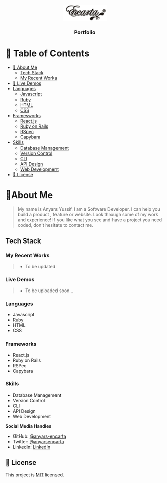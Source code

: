 <a name="readme-top"></a>

<div align="center">

 <!-- LOGO -->

  <img src="./logos/My Logo.png" alt="logo" width="140"  height="auto" />
  <br/>

<!-- MAIN HEADING -->

  <h3><b>Portfolio</b></h3>

</div>

<!-- TABLE OF CONTENTS -->
# 📗 Table of Contents

- [👥 About Me](#about-me)
    - [Tech Stack](#tech-stack)
    - [My Recent Works](#my-recent-works)
- [🚀 Live Demos](#live-demo)
- [Languages](#languages)
  - [Javascript](#javascript)
  - [Ruby](#ruby)
  - [HTML](#html)
  - [CSS](#css)
- [Framesworks](#frameworks)
  - [React.js](#react.js)
  - [Ruby on Rails](#ruby-on-rails)
  - [RSpec](#rspec)
  - [Capybara](#capybara)
- [Skills](#skills)
  - [Database Management](#database-management)
  - [Version Control](#version-control)
  - [CLI](#cli)
  - [API Design](#api-design)
  - [Web Development](#web-development)
- [📝 License](#license)

<!-- INTRO -->
# 📖About Me <a name="about-me"></a>

> My name is Anyars Yussif. I am a Software Developer. 
I can help you build a product , feature or website. Look 
through some of my work and experience! If you like what 
you see and have a project you need coded, don't hesitate 
to contact me.

## Tech Stack <a name="tech-stack"></a>
### My Recent Works <a name="my-recent-works"></a>
> - To be updated
### Live Demos <a name="live-demos"></a>
> - To be uploaded soon...
### Languages <a name="languages"></a>

  <ul>
    <li>Javascript</li>
    <li>Ruby</li>
    <li>HTML</li>
    <li>CSS</li>
  </ul>

### Frameworks <a name="frameworks"></a>

  <ul>
    <li>React.js</li>
    <li>Ruby on Rails</li>
    <li>RSPec</li>
    <li>Capybara</li>
  </ul>

### Skills <a name="skills"></a>

  <ul>
    <li>Database Management</li>
    <li>Version Control</li>
    <li>CLI</li>
    <li>API Design</li>
    <li>Web Development</li>
  </ul>


**Social Media Handles**

- GitHub: [@anyars-encarta](https://github.com/anyars-encarta)
- Twitter: [@anyarsencarta](https://twitter.com/anyarsencarta)
- LinkedIn: [LinkedIn](https://www.linkedin.com/in/anyars-yussif-1a179769/)

<!-- LICENSE -->

## 📝 License <a name="license"></a>

This project is [MIT](./LICENSE) licensed.